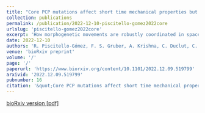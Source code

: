 ```yaml
---
title: "Core PCP mutations affect short time mechanical properties but not tissue morphogenesis in the <i>Drosophila</i> pupal wing"
collection: publications
permalink: /publication/2022-12-10-piscitello-gomez2022core
urlslug: 'piscitello-gomez2022core'
excerpt: 'How morphogenetic movements are robustly coordinated in space and time is a fundamental open question in biology. We study this question using the wing of Drosophila melanogaster, an epithelial tissue that undergoes large-scale tissue flows during pupal stages. We showed previously (Etournay et al., 2015) that pupal wing morphogenesis involves both cellular behaviors that allow relaxation of mechanical tissue stress, as well as cellular behaviors that appear to be actively patterned. The core planar cell polarity (PCP) pathway influences morphogenetic cell movements in many other contexts, which suggests that it could globally pattern active cellular behaviors during pupal wing morphogenesis. We show here, however, that this is not the case: there is no significant phenotype on the cellular dynamics underlying pupal morphogenesis in mutants of core PCP. Furthermore, using laser ablation experiments, coupled with a rheological model to describe the dynamics of the response to laser ablation, we conclude that while core PCP mutations affect the fast timescale response to laser ablation, they do not affect overall tissue mechanics. In conclusion, our work shows that cellular dynamics and tissue shape changes during Drosophila pupal wing morphogenesis are independent of one potential chemical guiding cue, core PCP.'
date: 2022-12-10
authors: 'R. Piscitello-Gómez, F. S. Gruber, A. Krishna, C. Duclut, C. D. Modes, M. Popović, F. Jülicher, N. A. Dye, S. Eaton'
venue: 'bioRxiv preprint'
volume: '/'
page: '/'
paperurl: 'https://www.biorxiv.org/content/10.1101/2022.12.09.519799'
arxivid: '2022.12.09.519799'
pubnumber: 16
citation: '&quot;Core PCP mutations affect short time mechanical properties but not tissue morphogenesis in the <i>Drosophila</i> pupal wing&quot;, R. Piscitello-Gómez, F. S. Gruber, A. Krishna, C. Duclut, C. D. Modes, M. Popović, F. Jülicher, N. A. Dye, S. Eaton, <i>bioRxiv:2022.12.09.519799</i> (2022).'
---
```

[bioRxiv version <i class="fa fa-external-link-alt fa-xs" aria-hidden="true"></i>](https://www.biorxiv.org/content/10.1101/2022.12.09.519799)
[[pdf] <i class="fa fa-download fa-xs" aria-hidden="true"></i>](http://charlieduclut.github.io/files/piscitello-gomez2022core.pdf)
<br/>